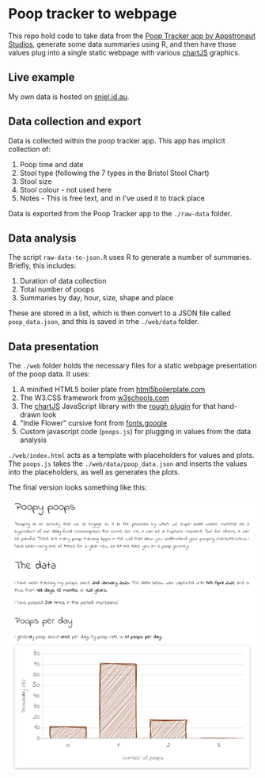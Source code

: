 # Poop tracker to webpage

This repo hold code to take data from the [Poop Tracker app by Appstronaut Studios](https://play.google.com/store/apps/details?id=com.appstronautstudios.pooplog&hl=en_AU&gl=US), generate some data summaries using R, and then have those values plug into a single static webpage with various [chartJS](https://www.chartjs.org/) graphics.  


## Live example

My own data is hosted on <a href="http://sniel.id.au/poops" target="_blank">sniel.id.au</a>. 

## Data collection and export

Data is collected within the poop tracker app. This app has implicit collection of:

  1. Poop time and date  
  2. Stool type (following the 7 types in the Bristol Stool Chart)
  3. Stool size  
  4. Stool colour - not used here 
  5. Notes - This is free text, and in I've used it to track place
  
Data is exported from the Poop Tracker app to the `./raw-data` folder.

## Data analysis

The script `raw-data-to-json.R` uses R to generate a number of summaries. Briefly,
this includes:  

  1. Duration of data collection
  2. Total number of poops  
  3. Summaries by day, hour, size, shape and place  
  
These are stored in a list, which is then convert to a JSON file called `poop_data.json`, and
this is saved in trhe `./web/data` folder.

## Data presentation

The `./web` folder holds the necessary files for a static webpage presentation of the poop data.
It uses:

  1. A minified HTML5 boiler plate from [html5boilerplate.com](https://html5boilerplate.com/)
  2. The W3.CSS framework from [w3schools.com](https://www.w3schools.com/W3CSs/)  
  3. The [chartJS](https://www.chartjs.org/) JavaScript library with the [rough plugin](https://github.com/nagix/chartjs-plugin-rough) for that
  hand-drawn look
  4. "Indie Flower" cursive font from [fonts.google](https://fonts.google.com/specimen/Indie+Flower)
  5. Custom javascript code (`poops.js`) for plugging in values from the data analysis
  
`./web/index.html` acts as a template with placeholders for values and plots. The `poops.js` takes the `./web/data/poop_data.json` and inserts the values into the placeholders, as well as generates the plots.

The final version looks something like this:

![webpage-screenshot](screenshot_webpage.PNG)




